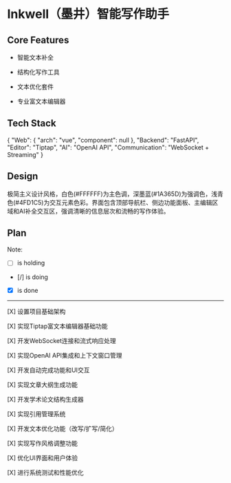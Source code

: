 # Inkwell（墨井）智能写作助手

## Core Features

- 智能文本补全

- 结构化写作工具

- 文本优化套件

- 专业富文本编辑器

## Tech Stack

{
  "Web": {
    "arch": "vue",
    "component": null
  },
  "Backend": "FastAPI",
  "Editor": "Tiptap",
  "AI": "OpenAI API",
  "Communication": "WebSocket + Streaming"
}

## Design

极简主义设计风格，白色(#FFFFFF)为主色调，深墨蓝(#1A365D)为强调色，浅青色(#4FD1C5)为交互元素色彩。界面包含顶部导航栏、侧边功能面板、主编辑区域和AI补全交互区，强调清晰的信息层次和流畅的写作体验。

## Plan

Note: 

- [ ] is holding
- [/] is doing
- [X] is done

---

[X] 设置项目基础架构

[X] 实现Tiptap富文本编辑器基础功能

[X] 开发WebSocket连接和流式响应处理

[X] 实现OpenAI API集成和上下文窗口管理

[X] 开发自动完成功能和UI交互

[X] 实现文章大纲生成功能

[X] 开发学术论文结构生成器

[X] 实现引用管理系统

[X] 开发文本优化功能（改写/扩写/简化）

[X] 实现写作风格调整功能

[X] 优化UI界面和用户体验

[X] 进行系统测试和性能优化
